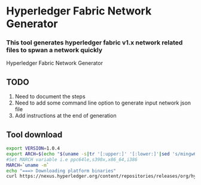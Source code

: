 # Hyperledger Fabric Network Generator
### This tool generates hyperledger fabric v1.x network related files to spwan a network quickly
Hyperledger Fabric Network Generator

## TODO
1. Need to document the steps 
2. Need to add some command line option to generate input network json file
3. Add instructions at the end of generation 

## Tool download

```sh
export VERSION=1.0.4
export ARCH=$(echo "$(uname -s|tr '[:upper:]' '[:lower:]'|sed 's/mingw64_nt.*/windows/')-$(uname -m | sed 's/x86_64/amd64/g')" | awk '{print tolower($0)}')
#Set MARCH variable i.e ppc64le,s390x,x86_64,i386
MARCH=`uname -m`
echo "===> Downloading platform binaries"
curl https://nexus.hyperledger.org/content/repositories/releases/org/hyperledger/fabric/hyperledger-fabric/${ARCH}-${VERSION}/hyperledger-fabric-${ARCH}-${VERSION}.tar.gz | tar xz



```
